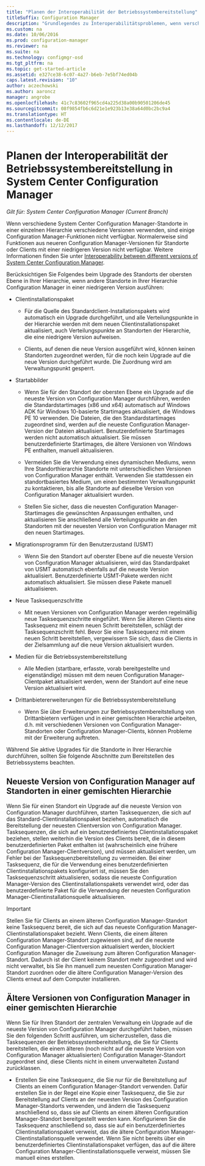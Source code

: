 ```yaml
---
title: "Planen der Interoperabilität der Betriebssystembereitstellung"
titleSuffix: Configuration Manager
description: "Grundlegendes zu Interoperabilitätsproblemen, wenn verschiedene System Center Configuration Manager-Standorte in einer einzelnen Hierarchie verschiedene Versionen verwenden."
ms.custom: na
ms.date: 10/06/2016
ms.prod: configuration-manager
ms.reviewer: na
ms.suite: na
ms.technology: configmgr-osd
ms.tgt_pltfrm: na
ms.topic: get-started-article
ms.assetid: e327ce38-6c07-4a27-b6eb-7e5bf74ed04b
caps.latest.revision: "10"
author: aczechowski
ms.author: aaroncz
manager: angrobe
ms.openlocfilehash: 41c7c83602f965cd4a225d38a00b90501206de45
ms.sourcegitcommit: 08f9854fb6c6d21e1e923b13e38a64d0bc2bc9a4
ms.translationtype: HT
ms.contentlocale: de-DE
ms.lasthandoff: 12/12/2017
---
```

# <a name="planning-for-operating-system-deployment-interoperability-in-system-center-configuration-manager"></a>Planen der Interoperabilität der Betriebssystembereitstellung in System Center Configuration Manager

*Gilt für: System Center Configuration Manager (Current Branch)*

Wenn verschiedene System Center Configuration Manager-Standorte in einer einzelnen Hierarchie verschiedene Versionen verwenden, sind einige Configuration Manager-Funktionen nicht verfügbar. Normalerweise sind Funktionen aus neueren Configuration Manager-Versionen für Standorte oder Clients mit einer niedrigeren Version nicht verfügbar. Weitere Informationen finden Sie unter [Interoperability between different versions of System Center Configuration Manager](../../core/plan-design/hierarchy/interoperability-between-different-versions.md).  

 Berücksichtigen Sie Folgendes beim Upgrade des Standorts der obersten Ebene in Ihrer Hierarchie, wenn andere Standorte in Ihrer Hierarchie Configuration Manager in einer niedrigeren Version ausführen:  

-   Clientinstallationspaket  

    -   Für die Quelle des Standardclient-Installationspakets wird automatisch ein Upgrade durchgeführt, und alle Verteilungspunkte in der Hierarchie werden mit dem neuen Clientinstallationspaket aktualisiert, auch Verteilungspunkte an Standorten der Hierarchie, die eine niedrigere Version aufweisen.  

    -   Clients, auf denen die neue Version ausgeführt wird, können keinen Standorten zugeordnet werden, für die noch kein Upgrade auf die neue Version durchgeführt wurde. Die Zuordnung wird am Verwaltungspunkt gesperrt.  

-   Startabbilder  

    -   Wenn Sie für den Standort der obersten Ebene ein Upgrade auf die neueste Version von Configuration Manager durchführen, werden die Standardstartimages (x86 und x64) automatisch auf Windows ADK für Windows 10-basierte Startimages aktualisiert, die Windows PE 10 verwenden. Die Dateien, die den Standardstartimages zugeordnet sind, werden auf die neueste Configuration Manager-Version der Dateien aktualisiert. Benutzerdefinierte Startimages werden nicht automatisch aktualisiert. Sie müssen benutzerdefinierte Startimages, die ältere Versionen von Windows PE enthalten, manuell aktualisieren.  

    -   Vermeiden Sie die Verwendung eines dynamischen Mediums, wenn Ihre Standorthierarchie Standorte mit unterschiedlichen Versionen von Configuration Manager enthält. Verwenden Sie stattdessen ein standortbasiertes Medium, um einen bestimmten Verwaltungspunkt zu kontaktieren, bis alle Standorte auf dieselbe Version von Configuration Manager aktualisiert wurden.  

    -   Stellen Sie sicher, dass die neuesten Configuration Manager-Startimages die gewünschten Anpassungen enthalten, und aktualisieren Sie anschließend alle Verteilungspunkte an den Standorten mit der neuesten Version von Configuration Manager mit den neuen Startimages.  

-   Migrationsprogramm für den Benutzerzustand (USMT)  

    -   Wenn Sie den Standort auf oberster Ebene auf die neueste Version von Configuration Manager aktualisieren, wird das Standardpaket von USMT automatisch ebenfalls auf die neueste Version aktualisiert. Benutzerdefinierte USMT-Pakete werden nicht automatisch aktualisiert. Sie müssen diese Pakete manuell aktualisieren.  

-   Neue Tasksequenzschritte  

    -   Mit neuen Versionen von Configuration Manager werden regelmäßig neue Tasksequenzschritte eingeführt. Wenn Sie älteren Clients eine Tasksequenz mit einem neuen Schritt bereitstellen, schlägt der Tasksequenzschritt fehl. Bevor Sie eine Tasksequenz mit einem neuen Schritt bereitstellen, vergewissern Sie sich, dass die Clients in der Zielsammlung auf die neue Version aktualisiert wurden.  

-   Medien für die Betriebssystembereitstellung  

    -   Alle Medien (startbare, erfasste, vorab bereitgestellte und eigenständige) müssen mit dem neuen Configuration Manager-Clientpaket aktualisiert werden, wenn der Standort auf eine neue Version aktualisiert wird.  

-   Drittanbietererweiterungen für die Betriebssystembereitstellung  

    -   Wenn Sie über Erweiterungen zur Betriebssystembereitstellung von Drittanbietern verfügen und in einer gemischten Hierarchie arbeiten, d.h. mit verschiedenen Versionen von Configuration Manager-Standorten oder Configuration Manager-Clients, können Probleme mit der Erweiterung auftreten.  

 Während Sie aktive Upgrades für die Standorte in Ihrer Hierarchie durchführen, sollten Sie folgende Abschnitte zum Bereitstellen des Betriebssystems beachten.  

## <a name="latest-version-of-configuration-manager-sites-in-a-mixed-hierarchy"></a>Neueste Version von Configuration Manager auf Standorten in einer gemischten Hierarchie  
 Wenn Sie für einen Standort ein Upgrade auf die neueste Version von Configuration Manager durchführen, starten Tasksequenzen, die sich auf das Standard-Clientinstallationspaket beziehen, automatisch die Bereitstellung der neuesten Clientversion von Configuration Manager. Tasksequenzen, die sich auf ein benutzerdefiniertes Clientinstallationspaket beziehen, stellen weiterhin die Version des Clients bereit, die in diesem benutzerdefinierten Paket enthalten ist (wahrscheinlich eine frühere Configuration Manager-Clientversion), und müssen aktualisiert werden, um Fehler bei der Tasksequenzbereitstellung zu vermeiden. Bei einer Tasksequenz, die für die Verwendung eines benutzerdefinierten Clientinstallationspakets konfiguriert ist, müssen Sie den Tasksequenzschritt aktualisieren, sodass die neueste Configuration Manager-Version des Clientinstallationspakets verwendet wird, oder das benutzerdefinierte Paket für die Verwendung der neuesten Configuration Manager-Clientinstallationsquelle aktualisieren.  

> [!IMPORTANT]  
>  Stellen Sie für Clients an einem älteren Configuration Manager-Standort keine Tasksequenz bereit, die sich auf das neueste Configuration Manager-Clientinstallationspaket bezieht. Wenn Clients, die einem älteren Configuration Manager-Standort zugewiesen sind, auf die neueste Configuration Manager-Clientversion aktualisiert werden, blockiert Configuration Manager die Zuweisung zum älteren Configuration Manager-Standort. Dadurch ist der Client keinem Standort mehr zugeordnet und wird nicht verwaltet, bis Sie ihn manuell zum neuesten Configuration Manager-Standort zuordnen oder die ältere Configuration Manager-Version des Clients erneut auf dem Computer installieren.  

## <a name="older-versions-of-configuration-manager-in-a-mixed-hierarchy"></a>Ältere Versionen von Configuration Manager in einer gemischten Hierarchie  
 Wenn Sie für Ihren Standort der zentralen Verwaltung ein Upgrade auf die neueste Version von Configuration Manager durchgeführt haben, müssen Sie den folgenden Schritt ausführen, um sicherzustellen, dass die Tasksequenzen der Betriebssystembereitstellung, die Sie für Clients bereitstellen, die einem älteren (noch nicht auf die neueste Version von Configuration Manager aktualisierten) Configuration Manager-Standort zugeordnet sind, diese Clients nicht in einem unverwalteten Zustand zurücklassen.  

-   Erstellen Sie eine Tasksequenz, die Sie nur für die Bereitstellung auf Clients an einem Configuration Manager-Standort verwenden. Dafür erstellen Sie in der Regel eine Kopie einer Tasksequenz, die Sie zur Bereitstellung auf Clients an der neuesten Version des Configuration Manager-Standorts verwenden, und ändern die Tasksequenz anschließend so, dass sie auf Clients an einem älteren Configuration Manager-Standort bereitgestellt werden kann. Konfigurieren Sie die Tasksequenz anschließend so, dass sie auf ein benutzerdefiniertes Clientinstallationspaket verweist, das die ältere Configuration Manager-Clientinstallationsquelle verwendet. Wenn Sie nicht bereits über ein benutzerdefiniertes Clientinstallationspaket verfügen, das auf die ältere Configuration Manager-Clientinstallationsquelle verweist, müssen Sie manuell eines erstellen.  
